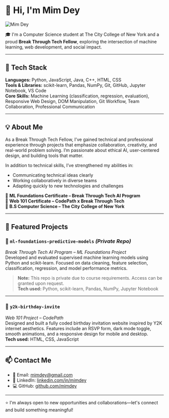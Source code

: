 # 👋 Hi, I'm Mim Dey

![Mim Dey]([.jpg](https://github.com/mimdey/mimdey/blob/main/FullSizeRender.jpeg)) 

🎓 I'm a Computer Science student at The City College of New York and a proud **Break Through Tech Fellow**, exploring the intersection of machine learning, web development, and social impact.

---

## 🔧 Tech Stack
**Languages:** Python, JavaScript, Java, C++, HTML, CSS  
**Tools & Libraries:** scikit-learn, Pandas, NumPy, Git, GitHub, Jupyter Notebook, VS Code  
**Core Skills:** Machine Learning (classification, regression, evaluation), Responsive Web Design, DOM Manipulation, Git Workflow, Team Collaboration, Professional Communication

---

## 💡 About Me
As a Break Through Tech Fellow, I’ve gained technical and professional experience through projects that emphasize collaboration, creativity, and real-world problem solving. I’m passionate about ethical AI, user-centered design, and building tools that matter.

In addition to technical skills, I’ve strengthened my abilities in:
- Communicating technical ideas clearly
- Working collaboratively in diverse teams
- Adapting quickly to new technologies and challenges

📜 **ML Foundations Certificate – Break Through Tech AI Program**  
🏫 **Web 101 Certificate – CodePath x Break Through Tech**  
🧠 **B.S Computer Science – The City College of New York**

---

## 📌 Featured Projects

### 🧠 `ml-foundations-predictive-models` *(Private Repo)*
*Break Through Tech AI Program – ML Foundations Project*  
Developed and evaluated supervised machine learning models using Python and scikit-learn. Focused on data cleaning, feature selection, classification, regression, and model performance metrics.  
> **Note:** This repo is private due to course requirements. Access can be granted upon request.  
**Tech used:** Python, scikit-learn, Pandas, NumPy, Jupyter Notebook

---

### 🎉 `y2k-birthday-invite`
*Web 101 Project – CodePath*  
Designed and built a fully coded birthday invitation website inspired by Y2K internet aesthetics. Features include an RSVP form, dark mode toggle, smooth animations, and a responsive design for mobile and desktop.  
**Tech used:** HTML, CSS, JavaScript  

---

## 📫 Contact Me
- 📧 Email: mimdey@gmail.com
- 🔗 LinkedIn: [linkedin.com/in/mimdey](https://www.linkedin.com/in/mimdey)
- 💻 GitHub: [github.com/mimdey](https://github.com/mimdey)

---

⭐ I'm always open to new opportunities and collaborations—let's connect and build something meaningful!
